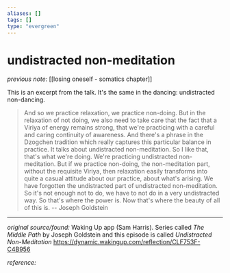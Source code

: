 ```yaml
---
aliases: []
tags: []
type: "evergreen"
---
```


# undistracted non-meditation

_previous note:_ [[losing oneself - somatics chapter]]

This is an excerpt from the talk. It's the same in the dancing: undistracted non-dancing. 

 > And so we practice relaxation, we practice non-doing. But in the relaxation of not doing, we also need to take care that the fact that a Viriya of energy remains strong, that we're practicing with a careful and caring continuity of awareness. And there's a phrase in the Dzogchen tradition which really captures this particular balance in practice. It talks about undistracted non-meditation. So I like that, that's what we're doing. We're practicing undistracted non-meditation. But if we practice non-doing, the non-meditation part, without the requisite Viriya, then relaxation easily transforms into quite a casual attitude about our practice, about what's arising. We have forgotten the undistracted part of undistracted non-meditation. So it's not enough not to do, we have to not do in a very undistracted way. So that's where the power is. Now that's where the beauty of all of this is. -- Joseph Goldstein

---

_original source/found:_ Waking Up app (Sam Harris). Series called _The Middle Path_ by Joseph Goldstein and this episode is called _Undistracted Non-Meditation_ https://dynamic.wakingup.com/reflection/CLF753F-C4B956

_reference:_ 



